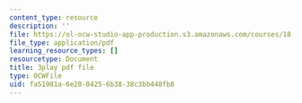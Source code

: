 ```yaml
---
content_type: resource
description: ''
file: https://ol-ocw-studio-app-production.s3.amazonaws.com/courses/18-03sc-differential-equations-fall-2011/fa51981a6e2804256b3838c3bb448fb8_RzaB0t9dx0A.pdf
file_type: application/pdf
learning_resource_types: []
resourcetype: Document
title: 3play pdf file
type: OCWFile
uid: fa51981a-6e28-0425-6b38-38c3bb448fb8
---
```

